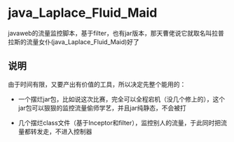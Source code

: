 # java_Laplace_Fluid_Maid
javaweb的流量监控脚本，基于filter，也有jar版本，那天曹佬说它就取名叫拉普拉斯的流量女仆(java_Laplace_Fluid_Maid)好了

## 说明

由于时间有限，又要产出有价值的工具，所以决定先整个能用的：

- 一个摆烂jar包，比如说这次比赛，完全可以全程宕机（没几个修上的），这个jar包可以狠狠的监控流量偷师学艺，并且jar纯静态，不会被打

- 几个摆烂class文件（基于Inceptor和filter），监控别人的流量，于此同时把流量都转发走，不进入控制器
